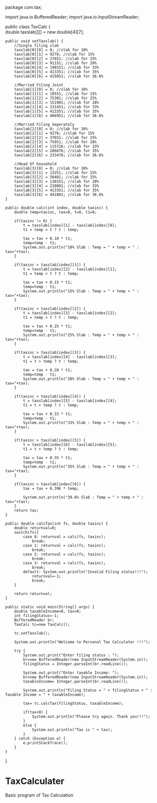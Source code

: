 package com.tax;

import java.io.BufferedReader;
import java.io.InputStreamReader;

public class TaxCalc {	
	double taxslab[][] = new double[4][7];
	
	public void setTaxslab() {
		//Single filing slab
		taxslab[0][0] = 0; //slab for 10%
		taxslab[0][1] = 9276; //slab for 15%
		taxslab[0][2] = 37651; //slab for 25%
		taxslab[0][3] = 91151; //slab for 28%
		taxslab[0][4] = 190151; //slab for 33%
		taxslab[0][5] = 413351; //slab for 35%
		taxslab[0][6] = 415051; //slab for 36.6%
		
		//Married Filing Joint
		taxslab[1][0] = 0; //slab for 10%
		taxslab[1][1] = 18551; //slab for 15%
		taxslab[1][2] = 75301; //slab for 25%
		taxslab[1][3] = 151901; //slab for 28%
		taxslab[1][4] = 231451; //slab for 33%
		taxslab[1][5] = 413351; //slab for 35%
		taxslab[1][6] = 466951; //slab for 36.6%
		
		//Married Filing Seperately
		taxslab[2][0] = 0; //slab for 10%
		taxslab[2][1] = 9276; //slab for 15%
		taxslab[2][2] = 37651; //slab for 25%
		taxslab[2][3] = 75951; //slab for 28%
		taxslab[2][4] = 115726; //slab for 33%
		taxslab[2][5] = 206676; //slab for 35%
		taxslab[2][6] = 233476; //slab for 36.6%

		//Head Of household
		taxslab[3][0] = 0; //slab for 10%
		taxslab[3][1] = 13251; //slab for 15%
		taxslab[3][2] = 50401; //slab for 25%
		taxslab[3][3] = 130151; //slab for 28%
		taxslab[3][4] = 210801; //slab for 33%
		taxslab[3][5] = 413351; //slab for 35%
		taxslab[3][6] = 441001; //slab for 36.6%
	}
	
	public double calc(int index, double taxinc) {
		double temp=taxinc, tax=0, t=0, t1=0;
		
		if(taxinc != 0) {			
			t = taxslab[index][1] - taxslab[index][0];
			t1 = temp > t ? t : temp;
			
			tax = tax + 0.10 * t1;
			temp=temp - t1;
			System.out.println("10% Slab : Temp = " + temp + " : tax="+tax);		
		}
		
		if(taxinc > taxslab[index][1]) {
			t = taxslab[index][2] - taxslab[index][1];
			t1 = temp > t ? t : temp;
			
			tax = tax + 0.15 * t1;
			temp=temp - t1;
			System.out.println("15% Slab : Temp = " + temp + " : tax="+tax);			
		}
		
		if(taxinc > taxslab[index][2]) {
			t = taxslab[index][3] - taxslab[index][2];
			t1 = temp > t ? t : temp;
			
			tax = tax + 0.25 * t1;
			temp=temp - t1;
			System.out.println("25% Slab : Temp = " + temp + " : tax="+tax);	 
		}
		
		if(taxinc > taxslab[index][3]) {
			t = taxslab[index][4] - taxslab[index][3];
			t1 = t > temp ? t : temp;
			
			tax = tax + 0.28 * t1;
			temp=temp - t1;
			System.out.println("28% Slab : Temp = " + temp + " : tax="+tax);	 
		}
		
		if(taxinc > taxslab[index][4]) {
			t = taxslab[index][5] - taxslab[index][4];
			t1 = t > temp ? t : temp;
			
			tax = tax + 0.33 * t1;
			temp=temp - t1;	
			System.out.println("33% Slab : Temp = " + temp + " : tax="+tax); 
		}
		
		if(taxinc > taxslab[index][5]) {
			t = taxslab[index][6] - taxslab[index][5];
			t1 = t > temp ? t : temp;
			
			tax = tax + 0.35 * t1;
			temp=temp - t1;	 
			System.out.println("35% Slab : Temp = " + temp + " : tax="+tax);
		}
		
		if(taxinc > taxslab[index][6]) {			
			tax = tax + 0.396 * temp;

			System.out.println("39.6% Slab : Temp = " + temp + " : tax="+tax);
		}		
		return tax;
	}
	
	public double calcTax(int fs, double taxinc) {
		double returnval=0;
		switch(fs){
			case 0: returnval = calc(fs, taxinc);
				break;
			case 1: returnval = calc(fs, taxinc);
				break;
			case 2: returnval = calc(fs, taxinc);
				break;
			case 3: returnval = calc(fs, taxinc);
				break;
			default: System.out.println("Invalid Filing status!!!");
				returnval=-1;
				break;
		}
		
		return returnval;
	}

	public static void main(String[] args) {
		double taxableIncome=0, tax=0;
		int filingStatus=-1;
		BufferedReader br;
		TaxCalc tc=new TaxCalc();
		
		tc.setTaxslab();
		
		System.out.println("Welcome to Personal Tax Calculator !!!");
		
		try {
			System.out.print("Enter filing status : ");
			br=new BufferedReader(new InputStreamReader(System.in));
			filingStatus = Integer.parseInt(br.readLine());
			
			System.out.print("Enter taxable Income: ");
			br=new BufferedReader(new InputStreamReader(System.in));
			taxableIncome= Integer.parseInt(br.readLine());
			
			System.out.println("Filing Status = " + filingStatus + " : Taxable Income = " + taxableIncome);
			
			tax= tc.calcTax(filingStatus, taxableIncome);
			
			if(tax<0) {
				System.out.println("Please try again. Thank you!!!");
			}
			else {
				System.out.println("Tax is " + tax);
			}			
		} catch (Exception e) {
			e.printStackTrace();
		}
	}
}
# TaxCalculater
Basic program of Tax Calculation

